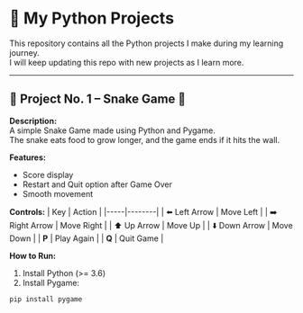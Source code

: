 # 📝 My Python Projects

This repository contains all the Python projects I make during my learning journey.  
I will keep updating this repo with new projects as I learn more.

---

## 📌 Project No. 1 – Snake Game 🐍

**Description:**  
A simple Snake Game made using Python and Pygame.  
The snake eats food to grow longer, and the game ends if it hits the wall.

**Features:**
- Score display
- Restart and Quit option after Game Over
- Smooth movement

**Controls:**
| Key | Action |
|-----|--------|
| ⬅️ Left Arrow | Move Left |
| ➡️ Right Arrow | Move Right |
| ⬆️ Up Arrow | Move Up |
| ⬇️ Down Arrow | Move Down |
| **P** | Play Again |
| **Q** | Quit Game |

**How to Run:**
1. Install Python (>= 3.6)
2. Install Pygame:
```bash
pip install pygame
